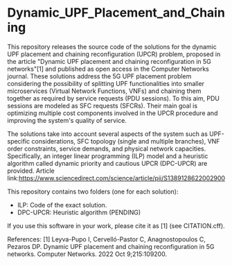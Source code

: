 # Dynamic_UPF_Placement_and_Chaining
This repository releases the source code of the solutions for the dynamic UPF placement and chaining reconfiguration (UPCR) problem, proposed in the article "Dynamic UPF placement and chaining reconfiguration in 5G networks"[1] and published as open access in the Computer Networks journal. These solutions address the 5G UPF placement problem considering the possibility of splitting UPF functionalities into smaller microservices (Virtual Network Functions, VNFs) and chaining them together as required by service requests (PDU sessions). To this aim, PDU sessions are modeled as SFC requests (SFCRs). Their main goal is optimizing multiple cost components involved in the UPCR procedure and improving the system's quality of service.

The solutions take into account several aspects of the system such as UPF-specific considerations, SFC topology (single and multiple branches), VNF order constraints, service demands, and physical network capacities. Specifically, an integer linear programming (ILP) model and a heuristic algorithm called dynamic priority and cautious UPCR (DPC-UPCR) are provided. 
Article link:https://www.sciencedirect.com/science/article/pii/S1389128622002900

This repository contains two folders (one for each solution):
- ILP: Code of the exact solution.
- DPC-UPCR: Heuristic algorithm (PENDING)

If you use this software in your work, please cite it as [1] (see CITATION.cff).

References:
[1] Leyva-Pupo I, Cervelló-Pastor C, Anagnostopoulos C, Pezaros DP. Dynamic UPF placement and chaining reconfiguration in 5G networks. Computer Networks. 2022 Oct 9;215:109200.
